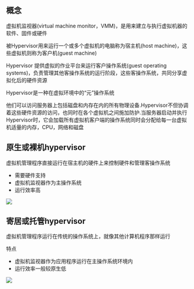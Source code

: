 <!--
 * @Description: 
 * @Version: 1.0
 * @Author: DaLao
 * @Email: dalao_li@163.com
 * @Date: 2021-02-07 18:56:32
 * @LastEditors: DaLao
 * @LastEditTime: 2021-11-14 14:15:20
-->

## 概念

虚拟机监视器(virtual machine monitor，VMM)，是用来建立与执行虚拟机器的软件、固件或硬件

被Hypervisor用来运行一个或多个虚拟机的电脑称为宿主机(host machine)，这些虚拟机则称为客户机(guest machine)

Hypervisor 提供虚拟的作业平台来运行客户操作系统(guest operating systems)，负责管理其他客操作系统的运行阶段，这些客操作系统，共同分享虚拟化后的硬件资源

Hypervisor是一种在虚拟环境中的“元”操作系统

他们可以访问服务器上包括磁盘和内存在内的所有物理设备.Hypervisor不但协调着这些硬件资源的访问，也同时在各个虚拟机之间施加防护.当服务器启动并执行Hypervisor时，它会加载所有虚拟机客户端的操作系统同时会分配给每一台虚拟机适量的内存，CPU，网络和磁盘
                                      

## 原生或裸机hypervisor


虚拟机管理程序直接运行在宿主机的硬件上来控制硬件和管理客操作系统

- 需要硬件支持
- 虚拟机监视器作为主操作系统
- 运行效率高  


![](https://cdn.hurra.ltd/img/20210207190941.png)


## 寄居或托管hypervisor

虚拟机管理程序运行在传统的操作系统上，就像其他计算机程序那样运行

特点
- 虚拟机监视器作为应用程序运行在主操作系统环境内
- 运行效率一般较原生低


![](https://cdn.hurra.ltd/img/20210207191615.png)